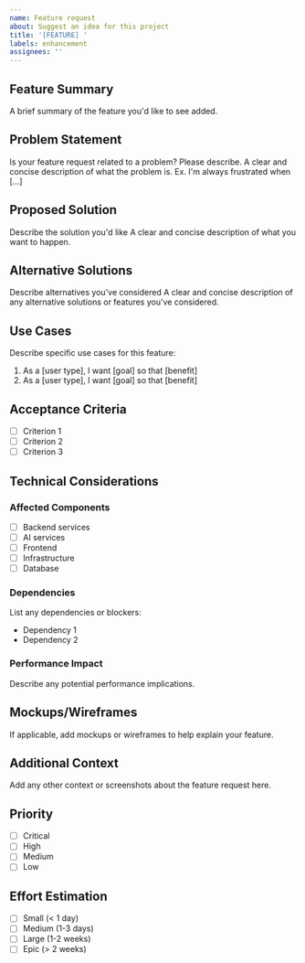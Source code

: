 ```yaml
---
name: Feature request
about: Suggest an idea for this project
title: '[FEATURE] '
labels: enhancement
assignees: ''
---
```


## Feature Summary
A brief summary of the feature you'd like to see added.

## Problem Statement
Is your feature request related to a problem? Please describe.
A clear and concise description of what the problem is. Ex. I'm always frustrated when [...]

## Proposed Solution
Describe the solution you'd like
A clear and concise description of what you want to happen.

## Alternative Solutions
Describe alternatives you've considered
A clear and concise description of any alternative solutions or features you've considered.

## Use Cases
Describe specific use cases for this feature:
1. As a [user type], I want [goal] so that [benefit]
2. As a [user type], I want [goal] so that [benefit]

## Acceptance Criteria
- [ ] Criterion 1
- [ ] Criterion 2
- [ ] Criterion 3

## Technical Considerations
### Affected Components
- [ ] Backend services
- [ ] AI services
- [ ] Frontend
- [ ] Infrastructure
- [ ] Database

### Dependencies
List any dependencies or blockers:
- Dependency 1
- Dependency 2

### Performance Impact
Describe any potential performance implications.

## Mockups/Wireframes
If applicable, add mockups or wireframes to help explain your feature.

## Additional Context
Add any other context or screenshots about the feature request here.

## Priority
- [ ] Critical
- [ ] High
- [ ] Medium
- [ ] Low

## Effort Estimation
- [ ] Small (< 1 day)
- [ ] Medium (1-3 days)
- [ ] Large (1-2 weeks)
- [ ] Epic (> 2 weeks)
